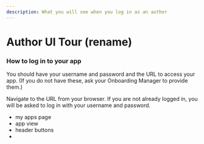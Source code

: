 ```yaml
---
description: What you will see when you log in as an author
---
```


# Author UI Tour \(rename\)

### How to log in to your app <a id="docs-internal-guid-f3be1cf3-7fff-1d42-3916-dd11a0a226b8"></a>

You should have your username and password and the URL to access your app. \(If you do not have these, ask your Onboarding Manager to provide them.\)  


Navigate to the URL from your browser. If you are not already logged in, you will be asked to log in with your username and password.



* my apps page
* app view
* header buttons
* 
  


